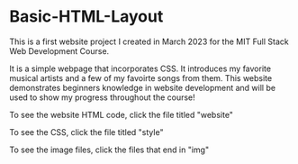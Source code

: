 # Basic-HTML-Layout


This is a first website project I created in March 2023 for the MIT Full Stack Web Development Course.

It is a simple webpage that incorporates CSS. It introduces my favorite musical artists and a few of my favoirte songs from them.
This website demonstrates beginners knowledge in website development and will be used to show my progress throughout the course!

To see the website HTML code, click the file titled "website"

To see the CSS, click the file titled "style"

To see the image files, click the files that end in "img"
